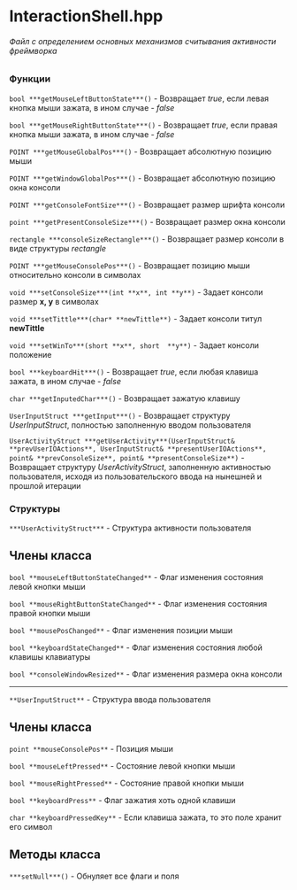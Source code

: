 # InteractionShell.hpp
###### Файл с определением основных механизмов считывания активности фреймворка



### Функции

`bool ***getMouseLeftButtonState***()` - Возвращает *true*, если левая кнопка мыши зажата, в ином случае - *false*

`bool ***getMouseRightButtonState***()` - Возвращает *true*, если правая кнопка мыши зажата, в ином случае - *false*

`POINT ***getMouseGlobalPos***()` - Возвращает абсолютную позицию мыши

`POINT ***getWindowGlobalPos***()` - Возвращает абсолютную позицию окна консоли

`POINT ***getConsoleFontSize***()` - Возвращает размер шрифта консоли

`point ***getPresentConsoleSize***()` - Возвращает размер окна консоли

`rectangle ***consoleSizeRectangle***()` - Возвращает размер консоли в виде структуры *rectangle*

`POINT ***getMouseConsolePos***()` - Возвращает позицию мыши относительно консоли в символах

`void ***setConsoleSize***(int **x**, int **y**)` - Задает консоли размер **x, y** в символах

`void ***setTittle***(char* **newTittle**)` - Задает консоли титул **newTittle**

`void ***setWinTo***(short **x**, short  **y**)` - Задает консоли положение

`bool ***keyboardHit***()` - Возвращает *true*, если любая клавиша зажата, в ином случае - *false*

`char ***getInputedChar***()` - Возвращает зажатую клавишу

`UserInputStruct ***getInput***()` - Возвращает структуру *UserInputStruct*, полностью заполненную вводом пользователя

`UserActivityStruct ***getUserActivity***(UserInputStruct& **prevUserIOActions**, UserInputStruct& **presentUserIOActions**, point& **prevConsoleSize**, point& **presentConsoleSize**)` - Возвращает структуру *UserActivityStruct*, заполненную активностью пользователя, исходя из пользовательского ввода на нынешней и прошлой итерации



### Структуры


`***UserActivityStruct***` - Структура активности пользователя

## Члены класса

`bool **mouseLeftButtonStateChanged**` - Флаг изменения состояния левой кнопки мыши

`bool **mouseRightButtonStateChanged**` - Флаг изменения состояния правой кнопки мыши

`bool **mousePosChanged**` - Флаг изменения позиции мыши

`bool **keyboardStateChanged**` - Флаг изменения состояния любой клавишы клавиатуры

`bool **consoleWindowResized**` - Флаг изменения размера окна консоли

---

`**UserInputStruct**` - Структура ввода пользователя

## Члены класса

`point **mouseConsolePos**` - Позиция мыши

`bool **mouseLeftPressed**` - Состояние левой кнопки мыши

`bool **mouseRightPressed**` - Состояние правой кнопки мыши

`bool **keyboardPress**` - Флаг зажатия хоть одной клавиши

`char **keyboardPressedKey**` - Если клавиша зажата, то это поле хранит его символ

## Методы класса

`***setNull***()` - Обнуляет все флаги и поля

